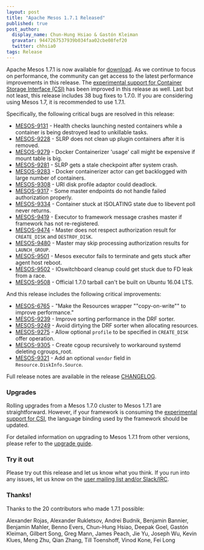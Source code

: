 ```yaml
---
layout: post
title: "Apache Mesos 1.7.1 Released"
published: true
post_author:
  display_name: Chun-Hung Hsiao & Gastón Kleiman
  gravatar: 9447267537939b034faa02cbe08fef20
  twitter: chhsia0
tags: Release
---
```


Apache Mesos 1.7.1 is now available for [download](http://mesos.apache.org/downloads). As we continue to focus on performance, the community can get access to the latest performance improvements in this release. The [experimental support for Container Storage Interface (CSI)](http://mesos.apache.org/documentation/latest/csi/) has been improved in this release as well. Last but not least, this release includes 38 bug fixes to 1.7.0. If you are considering using Mesos 1.7, it is recommended to use 1.7.1.

Specifically, the following critical bugs are resolved in this release:

* [MESOS-9131](https://issues.apache.org/jira/browse/MESOS-9131) - Health checks launching nested containers while a container is being destroyed lead to unkillable tasks.
* [MESOS-9228](https://issues.apache.org/jira/browse/MESOS-9228) - SLRP does not clean up plugin containers after it is removed.
* [MESOS-9279](https://issues.apache.org/jira/browse/MESOS-9279) - Docker Containerizer 'usage' call might be expensive if mount table is big.
* [MESOS-9281](https://issues.apache.org/jira/browse/MESOS-9281) - SLRP gets a stale checkpoint after system crash.
* [MESOS-9283](https://issues.apache.org/jira/browse/MESOS-9283) - Docker containerizer actor can get backlogged with large number of containers.
* [MESOS-9308](https://issues.apache.org/jira/browse/MESOS-9308) - URI disk profile adaptor could deadlock.
* [MESOS-9317](https://issues.apache.org/jira/browse/MESOS-9317) - Some master endpoints do not handle failed authorization properly.
* [MESOS-9334](https://issues.apache.org/jira/browse/MESOS-9334) - Container stuck at ISOLATING state due to libevent poll never returns.
* [MESOS-9419](https://issues.apache.org/jira/browse/MESOS-9419) - Executor to framework message crashes master if framework has not re-registered.
* [MESOS-9474](https://issues.apache.org/jira/browse/MESOS-9474) - Master does not respect authorization result for `CREATE_DISK` and `DESTROY_DISK`.
* [MESOS-9480](https://issues.apache.org/jira/browse/MESOS-9480) - Master may skip processing authorization results for `LAUNCH_GROUP`.
* [MESOS-9501](https://issues.apache.org/jira/browse/MESOS-9501) - Mesos executor fails to terminate and gets stuck after agent host reboot.
* [MESOS-9502](https://issues.apache.org/jira/browse/MESOS-9502) - IOswitchboard cleanup could get stuck due to FD leak from a race.
* [MESOS-9508](https://issues.apache.org/jira/browse/MESOS-9508) - Official 1.7.0 tarball can't be built on Ubuntu 16.04 LTS.

And this release includes the following critical improvements:

* [MESOS-6765](https://issues.apache.org/jira/browse/MESOS-6765) - "Make the Resources wrapper ""copy-on-write"" to improve performance."
* [MESOS-9239](https://issues.apache.org/jira/browse/MESOS-9239) - Improve sorting performance in the DRF sorter.
* [MESOS-9249](https://issues.apache.org/jira/browse/MESOS-9249) - Avoid dirtying the DRF sorter when allocating resources.
* [MESOS-9275](https://issues.apache.org/jira/browse/MESOS-9275) - Allow optional `profile` to be specified in `CREATE_DISK` offer operation.
* [MESOS-9305](https://issues.apache.org/jira/browse/MESOS-9305) - Create cgoup recursively to workaround systemd deleting cgroups_root.
* [MESOS-9321](https://issues.apache.org/jira/browse/MESOS-9321) - Add an optional `vendor` field in `Resource.DiskInfo.Source`.

Full release notes are available in the release [CHANGELOG](https://gitbox.apache.org/repos/asf?p=mesos.git;a=blob_plain;f=CHANGELOG;hb=1.7.1).

### Upgrades

Rolling upgrades from a Mesos 1.7.0 cluster to Mesos 1.7.1 are straightforward. However, if your framework is consuming the [experimental support for CSI](http://mesos.apache.org/documentation/latest/csi/), the language binding used by the framework should be updated.

For detailed information on upgrading to Mesos 1.7.1 from other versions, please refer to the [upgrade guide](http://mesos.apache.org/documentation/latest/upgrades/).

### Try it out

Please try out this release and let us know what you think. If you run into any issues, let us know on the [user mailing list and/or Slack/IRC](https://mesos.apache.org/community).

### Thanks!

Thanks to the 20 contributors who made 1.7.1 possible:

Alexander Rojas, Alexander Rukletsov, Andrei Budnik, Benjamin Bannier, Benjamin Mahler, Benno Evers, Chun-Hung Hsiao, Deepak Goel, Gastón Kleiman, Gilbert Song, Greg Mann, James Peach, Jie Yu, Joseph Wu, Kevin Klues, Meng Zhu, Qian Zhang, Till Toenshoff, Vinod Kone, Fei Long
